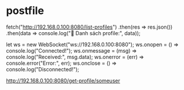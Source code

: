 # postfile

fetch("http://192.168.0.100:8080/list-profiles")
.then(res => res.json())
.then(data => console.log("📄 Danh sách profile:", data));


let ws = new WebSocket("ws://192.168.0.100:8080");
ws.onopen = () => console.log("Connected!");
ws.onmessage = (msg) => console.log("Received:", msg.data);
ws.onerror = (err) => console.error("Error:", err);
ws.onclose = () => console.log("Disconnected!");

http://192.168.0.100:8080/get-profile/someuser
